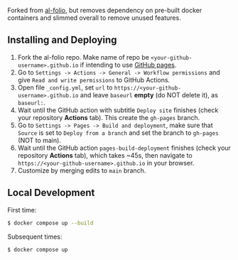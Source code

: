 Forked from [al-folio](https://github.com/alshedivat/al-folio/tree/main), but removes dependency on pre-built docker containers and slimmed overall to remove unused features.

## Installing and Deploying

1. Fork the al-folio repo. Make name of repo be `<your-github-username>.github.io` if intending to use [GitHub pages](https://docs.github.com/en/pages/getting-started-with-github-pages/about-github-pages#types-of-github-pages-sites).
2. Go to `Settings -> Actions -> General -> Workflow permissions` and give `Read and write permissions` to GitHub Actions.
3. Open file `_config.yml`, set `url` to `https://<your-github-username>.github.io` and leave `baseurl` **empty** (do NOT delete it), as `baseurl:`.
4. Wait until the GitHub action with subtitle `Deploy site` finishes (check your repository **Actions** tab). This create the `gh-pages` branch. 
5. Go to `Settings -> Pages -> Build and deployment`, make sure that `Source` is set to `Deploy from a branch` and set the branch to `gh-pages` (NOT to main).
6. Wait until the GitHub action `pages-build-deployment` finishes (check your repository **Actions** tab), which takes ~45s, then navigate to `https://<your-github-username>.github.io` in your browser.
7. Customize by merging edits to `main` branch.

## Local Development

First time: 
```bash
$ docker compose up --build
```

Subsequent times:
```bash
$ docker compose up
```

